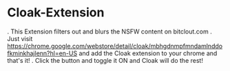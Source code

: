 # Cloak-Extension
.
This Extension filters out and blurs the NSFW content on bitclout.com 
.
Just visit https://chrome.google.com/webstore/detail/cloak/mbhgdnmpfmndamlnddofkminkhajlenn?hl=en-US and add the Cloak extension to your chrome and that's it! 
.
Click the button and toggle it ON and Cloak will do the rest!
